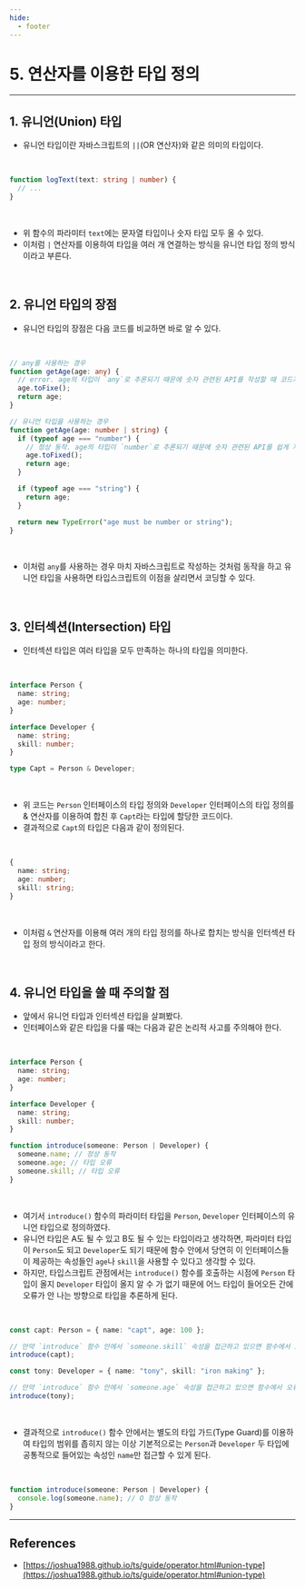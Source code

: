 ```yaml
---
hide:
  - footer
---
```


# 5. 연산자를 이용한 타입 정의

---

## 1. 유니언(Union) 타입

- 유니언 타입이란 자바스크립트의 `||`(OR 연산자)와 같은 의미의 타입이다.

<br/>

```typescript
function logText(text: string | number) {
  // ...
}
```

<br/>

- 위 함수의 파라미터 `text`에는 문자열 타입이나 숫자 타입 모두 올 수 있다.
- 이처럼 `|` 연산자를 이용하여 타입을 여러 개 연결하는 방식을 유니언 타입 정의 방식이라고 부른다.

<br/>

## 2. 유니언 타입의 장점

- 유니언 타입의 장점은 다음 코드를 비교하면 바로 알 수 있다.

<br/>

```typescript
// any를 사용하는 경우
function getAge(age: any) {
  // error. age의 타입이 `any`로 추론되기 때문에 숫자 관련된 API를 작성할 때 코드가 자동 완성되지 않는다.
  age.toFixe();
  return age;
}

// 유니언 타입을 사용하는 경우
function getAge(age: number | string) {
  if (typeof age === "number") {
    // 정상 동작. age의 타입이 `number`로 추론되기 때문에 숫자 관련된 API를 쉽게 자동완성 할 수 있다.
    age.toFixed();
    return age;
  }

  if (typeof age === "string") {
    return age;
  }

  return new TypeError("age must be number or string");
}
```

<br/>

- 이처럼 `any`를 사용하는 경우 마치 자바스크립트로 작성하는 것처럼 동작을 하고 유니언 타입을 사용하면 타입스크립트의 이점을 살리면서 코딩할 수 있다.

<br/>

## 3. 인터섹션(Intersection) 타입

- 인터섹션 타입은 여러 타입을 모두 만족하는 하나의 타입을 의미한다.

<br/>

```typescript
interface Person {
  name: string;
  age: number;
}

interface Developer {
  name: string;
  skill: number;
}

type Capt = Person & Developer;
```

<br/>

- 위 코드는 `Person` 인터페이스의 타입 정의와 `Developer` 인터페이스의 타입 정의를 & 연산자를 이용하여 합친 후 `Capt`라는 타입에 할당한 코드이다.
- 결과적으로 `Capt`의 타입은 다음과 같이 정의된다.

<br/>

```typescript
{
  name: string;
  age: number;
  skill: string;
}
```

<br/>

- 이처럼 `&` 연산자를 이용해 여러 개의 타입 정의를 하나로 합치는 방식을 인터섹션 타입 정의 방식이라고 한다.

<br/>

## 4. 유니언 타입을 쓸 때 주의할 점

- 앞에서 유니언 타입과 인터섹션 타입을 살펴봤다.
- 인터페이스와 같은 타입을 다룰 때는 다음과 같은 논리적 사고를 주의해야 한다.

<br/>

```typescript
interface Person {
  name: string;
  age: number;
}

interface Developer {
  name: string;
  skill: number;
}

function introduce(someone: Person | Developer) {
  someone.name; // 정상 동작
  someone.age; // 타입 오류
  someone.skill; // 타입 오류
}
```

<br/>

- 여기서 `introduce()` 함수의 파라미터 타입을 `Person`, `Developer` 인터페이스의 유니언 타입으로 정의하였다.
- 유니언 타입은 A도 될 수 있고 B도 될 수 있는 타입이라고 생각하면, 파라미터 타입이 `Person`도 되고 `Developer`도 되기 때문에 함수 안에서 당연히 이 인터페이스들이 제공하는 속성들인 `age`나 `skill`을 사용할 수 있다고 생각할 수 있다.
- 하지만, 타입스크립트 관점에서는 `introduce()` 함수를 호출하는 시점에 `Person` 타입이 올지 `Developer` 타입이 올지 알 수 가 없기 때문에 어느 타입이 들어오든 간에 오류가 안 나는 방향으로 타입을 추론하게 된다.

<br/>

```typescript
const capt: Person = { name: "capt", age: 100 };

// 만약 `introduce` 함수 안에서 `someone.skill` 속성을 접근하고 있으면 함수에서 오류 발생
introduce(capt);
```

```typescript
const tony: Developer = { name: "tony", skill: "iron making" };

// 만약 `introduce` 함수 안에서 `someone.age` 속성을 접근하고 있으면 함수에서 오류 발생
introduce(tony);
```

<br/>

- 결과적으로 `introduce()` 함수 안에서는 별도의 타입 가드(Type Guard)를 이용하여 타입의 범위를 좁히지 않는 이상 기본적으로는 `Person`과 `Developer` 두 타입에 공통적으로 들어있는 속성인 `name`만 접근할 수 있게 된다.

<br/>

```typescript
function introduce(someone: Person | Developer) {
  console.log(someone.name); // O 정상 동작
}
```

---

## References

- [https://joshua1988.github.io/ts/guide/operator.html#union-type](https://joshua1988.github.io/ts/guide/operator.html#union-type)
